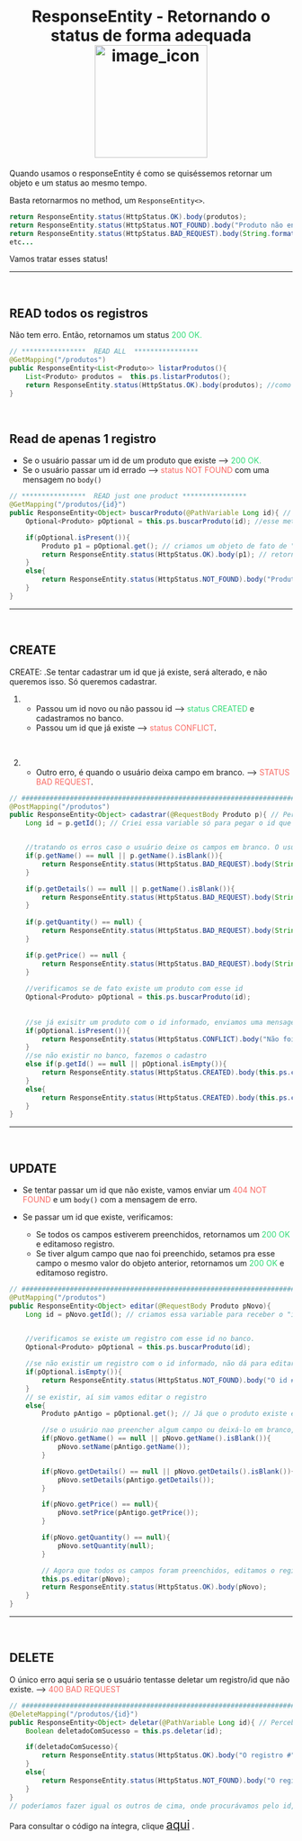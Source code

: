 <h1 align="center">
    ResponseEntity - Retornando o status de forma adequada
    <img src="https://cdn.iconscout.com/icon/premium/png-512-thumb/bad-request-7114835-5757162.png?f=avif&w=256" alt="image_icon" width="200px" align="center">
</h1>



Quando usamos o responseEntity é como se quiséssemos retornar um objeto e um status ao mesmo tempo.

Basta retornarmos no method, um `ResponseEntity<>`.

```java
return ResponseEntity.status(HttpStatus.OK).body(produtos);
return ResponseEntity.status(HttpStatus.NOT_FOUND).body("Produto não encontrado.");
return ResponseEntity.status(HttpStatus.BAD_REQUEST).body(String.format("O campo 'name' não foi preenchido."));
etc...
```

Vamos tratar esses status!

<hr>
<br>

## READ todos os registros

Não tem erro. Então, retornamos um status <span style="color:#2FDC76">200 OK.</span>

```java
// ****************  READ ALL  ****************
@GetMapping("/produtos")
public ResponseEntity<List<Produto>> listarProdutos(){
    List<Produto> produtos =  this.ps.listarProdutos();
    return ResponseEntity.status(HttpStatus.OK).body(produtos); //como é um status "ok", precisamos passar um objeto. Nesse caso, passamos a lista de produtos.
}
```


<br>

## Read de apenas 1 registro

- Se o usuário passar um id de um produto que existe --> <span style="color:#2FDC76">200 OK.</span>
- Se o usuário passar um id errado --> <span style="color:#FA6963">status NOT FOUND</span> com uma mensagem no `body()`

```java
// ****************  READ just one product ****************
@GetMapping("/produtos/{id}")
public ResponseEntity<Object> buscarProduto(@PathVariable Long id){ // Perceba que... Esse method retorna um "Object", ou seja, pode retornar objetos de qualquer classe, já que toda class herda de "Object".
    Optional<Produto> pOptional = this.ps.buscarProduto(id); //esse method da service retorna um optional de produto

    if(pOptional.isPresent()){
        Produto p1 = pOptional.get(); // criamos um objeto de fato de "Produto"
        return ResponseEntity.status(HttpStatus.OK).body(p1); // retornamos o objeto procurado e o status ok.
    }
    else{
        return ResponseEntity.status(HttpStatus.NOT_FOUND).body("Produto não encontrado. Passe um ID válido!");
    }
}
```

<hr>
<br>


## CREATE

CREATE:
 .Se tentar cadastrar um id que já existe, será alterado, e não queremos isso. Só queremos cadastrar.

1. 
    - Passou um id novo ou não passou id --> <span style="color:#2FDC76">status CREATED</span>  e cadastramos no banco.
    - Passou um id que já existe -->  <span style="color:#FA6963">status CONFLICT</span>.

<br>

2. 
    - Outro erro, é quando o usuário deixa campo em branco. --> <span style="color:#FA6963">STATUS BAD REQUEST</span>.



```java
// ################################################################################  CREATE  ################################################################################
@PostMapping("/produtos")
public ResponseEntity<Object> cadastrar(@RequestBody Produto p){ // Perceba que... Esse method retorna um "Object", ou seja, pode retornar objetos de qualquer classe, já que toda class herda de "Object".
    Long id = p.getId(); // Criei essa variable só para pegar o id que o usuário passou no request body


    //tratando os erros caso o usuário deixe os campos em branco. O usuário precisa preencher todos os campos.
    if(p.getName() == null || p.getName().isBlank()){
        return ResponseEntity.status(HttpStatus.BAD_REQUEST).body(String.format("O campo 'name' precisa ser preenchido."));
    }

    if(p.getDetails() == null || p.getName().isBlank()){
        return ResponseEntity.status(HttpStatus.BAD_REQUEST).body(String.format("O campo 'details' precisa ser preenchido."));
    }
    
    if(p.getQuantity() == null) {
        return ResponseEntity.status(HttpStatus.BAD_REQUEST).body(String.format("O campo 'quantity' precisa ser preenchido."));
    }

    if(p.getPrice() == null {
        return ResponseEntity.status(HttpStatus.BAD_REQUEST).body(String.format("O campo 'price' precisa ser preenchido."));
    }
    
    //verificamos se de fato existe um produto com esse id
    Optional<Produto> pOptional = this.ps.buscarProduto(id); 
    
    
    //se já exisitr um produto com o id informado, enviamos uma mensagem de erro.
    if(pOptional.isPresent()){
        return ResponseEntity.status(HttpStatus.CONFLICT).body("Não foi possível cadastar pois o id #" + id + " já existe." );
    }
    //se não existir no banco, fazemos o cadastro
    else if(p.getId() == null || pOptional.isEmpty()){
        return ResponseEntity.status(HttpStatus.CREATED).body(this.ps.cadastrar(p));
    }
    else{
        return ResponseEntity.status(HttpStatus.CREATED).body(this.ps.cadastrar(p));
    }
}
```

<hr>
<br>

## UPDATE
- Se tentar passar um id que não existe, vamos enviar um  <span style="color:#FA6963">404 NOT FOUND</span> e um `body()` com a mensagem de erro.

- Se passar um id que existe, verificamos:
    - Se todos os campos estiverem preenchidos, retornamos um <span style="color:#2FDC76">200 OK</span> e editamoso registro.
    - Se tiver algum campo que nao foi preenchido, setamos pra esse campo o mesmo valor do objeto anterior, retornamos um <span style="color:#2FDC76">200 OK</span> e editamoso registro.


```java
// ################################################################################  UPDATE  ################################################################################
@PutMapping("/produtos")
public ResponseEntity<Object> editar(@RequestBody Produto pNovo){
    Long id = pNovo.getId(); // criamos essa variable para receber o "id" informado no request body.
    

    //verificamos se existe um registro com esse id no banco.
    Optional<Produto> pOptional = this.ps.buscarProduto(id);

    //se não existir um registro com o id informado, não dá para editar.
    if(pOptional.isEmpty()){
        return ResponseEntity.status(HttpStatus.NOT_FOUND).body("O id #" + id + " não existe.");
    }
    // se existir, aí sim vamos editar o registro
    else{
        Produto pAntigo = pOptional.get(); // Já que o produto existe e não é null, vamos criar de fato um objeto "Produto"

        //se o usuário nao preencher algum campo ou deixá-lo em branco, vamos setar para esse campo o mesmo valor do objeto anterior.
        if(pNovo.getName() == null || pNovo.getName().isBlank()){
            pNovo.setName(pAntigo.getName());
        }

        if(pNovo.getDetails() == null || pNovo.getDetails().isBlank()){
            pNovo.setDetails(pAntigo.getDetails());
        }

        if(pNovo.getPrice() == null){
            pNovo.setPrice(pAntigo.getPrice());
        }

        if(pNovo.getQuantity() == null){
            pNovo.setQuantity(null);
        }

        // Agora que todos os campos foram preenchidos, editamos o registro no banco.
        this.ps.editar(pNovo);
        return ResponseEntity.status(HttpStatus.OK).body(pNovo);
    }
}
```


<hr>
<br>

## DELETE
O único erro aqui seria se o usuário tentasse deletar um registro/id que não existe. --> <span style="color:#FA6963">400 BAD REQUEST</span>


```java
// ################################################################################  DELETE  ################################################################################
@DeleteMapping("/produtos/{id}") 
public ResponseEntity<Object> deletar(@PathVariable Long id){ // Perceba que... Esse method retorna um "Object", ou seja, pode retornar objetos de qualquer classe, já que toda class herda de "Object".
    Boolean deletadoComSucesso = this.ps.deletar(id);

    if(deletadoComSucesso){
        return ResponseEntity.status(HttpStatus.OK).body("O registro #" + id + " foi deletado com sucesso");
    }
    else{
        return ResponseEntity.status(HttpStatus.NOT_FOUND).body("O registro #" + id + " não existe");
    }
}
// poderíamos fazer igual os outros de cima, onde procurávamos pelo id, etc...
```


Para consultar o código na íntegra, clique <a href="https://github.com/lGabrielDev/handling_request_status_with_responseEntity/blob/main/projeto/src/main/java/br/com/leekbiel/projeto/controllers/ProdutoController.java"><span style="font-size:1.5em">aqui</span></a> .
